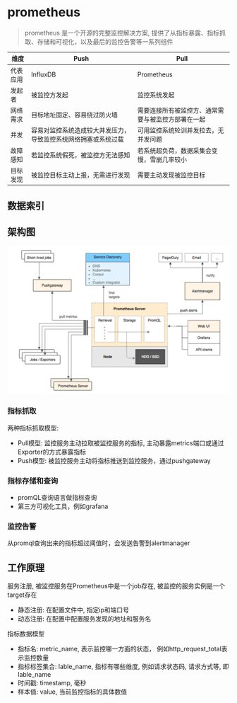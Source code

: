 # prometheus

> prometheus 是一个开源的完整监控解决方案, 提供了从指标暴露、指标抓取、存储和可视化，以及最后的监控告警等一系列组件

| 维度     | Push                                                           | Pull                                               |
| -------- | -------------------------------------------------------------- | -------------------------------------------------- |
| 代表应用 | InfluxDB                                                       | Prometheus                                         |
| 发起者   | 被监控方发起                                                   | 监控系统发起                                       |
| 网络需求 | 目标地址固定、容易绕过防火墙                                   | 需要连接所有被监控方、通常需要与被监控方部署在一起 |
| 并发     | 容易对监控系统造成较大并发压力，导致监控系统网络拥塞或系统过载 | 可用监控系统轮训并发拉去，无并发问题               |
| 故障感知 | 若监控系统假死，被监控方无法感知                               | 若系统超负荷，数据采集会变慢，雪崩几率较小         |
| 目标发现 | 被监控目标主动上报，无需进行发现                               | 需要主动发现被监控目标                             |

## 数据索引

## 架构图

![prometheus架构图](./images/prometheus架构图.webp)

### 指标抓取

两种指标抓取模型:

- Pull模型: 监控服务主动拉取被监控服务的指标, 主动暴露metrics端口或通过Exporter的方式暴露指标
- Push模型: 被监控服务主动将指标推送到监控服务，通过pushgateway

### 指标存储和查询

- promQL查询语言做指标查询
- 第三方可视化工具，例如grafana

### 监控告警

从promql查询出来的指标超过阈值时，会发送告警到alertmanager

## 工作原理

服务注册, 被监控服务在Prometheus中是一个job存在, 被监控的服务实例是一个target存在 

- 静态注册: 在配置文件中, 指定ip和端口号
- 动态注册: 在配置中配置服务发现的地址和服务名

指标数据模型

- 指标名: metric_name, 表示监控哪一方面的状态， 例如http_request_total表示监控数量
- 指标标签集合: lable_name, 指标有哪些维度, 例如请求状态码, 请求方式等, 即lable_name
- 时间戳: timestamp, 毫秒
- 样本值: value, 当前监控指标的具体数值
